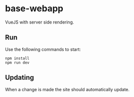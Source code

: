 # base-webapp

VueJS with server side rendering.

## Run

Use the following commands to start:

```
npm install
npm run dev
```

## Updating

When a change is made the site should automatically update.
